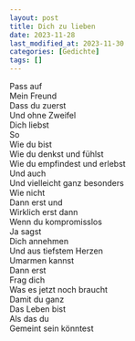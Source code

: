```yaml
---
layout: post
title: Dich zu lieben
date: 2023-11-28
last_modified_at: 2023-11-30
categories: [Gedichte]
tags: []
---
```


Pass auf  
Mein Freund  
Dass du zuerst  
Und ohne Zweifel  
Dich liebst  
So  
Wie du bist  
Wie du denkst und fühlst  
Wie du empfindest und erlebst  
Und auch  
Und vielleicht ganz besonders  
Wie nicht  
Dann erst und  
Wirklich erst dann  
Wenn du kompromisslos  
Ja sagst  
Dich annehmen  
Und aus tiefstem Herzen  
Umarmen kannst  
Dann erst  
Frag dich  
Was es jetzt noch braucht  
Damit du ganz  
Das Leben bist  
Als das du  
Gemeint sein könntest
